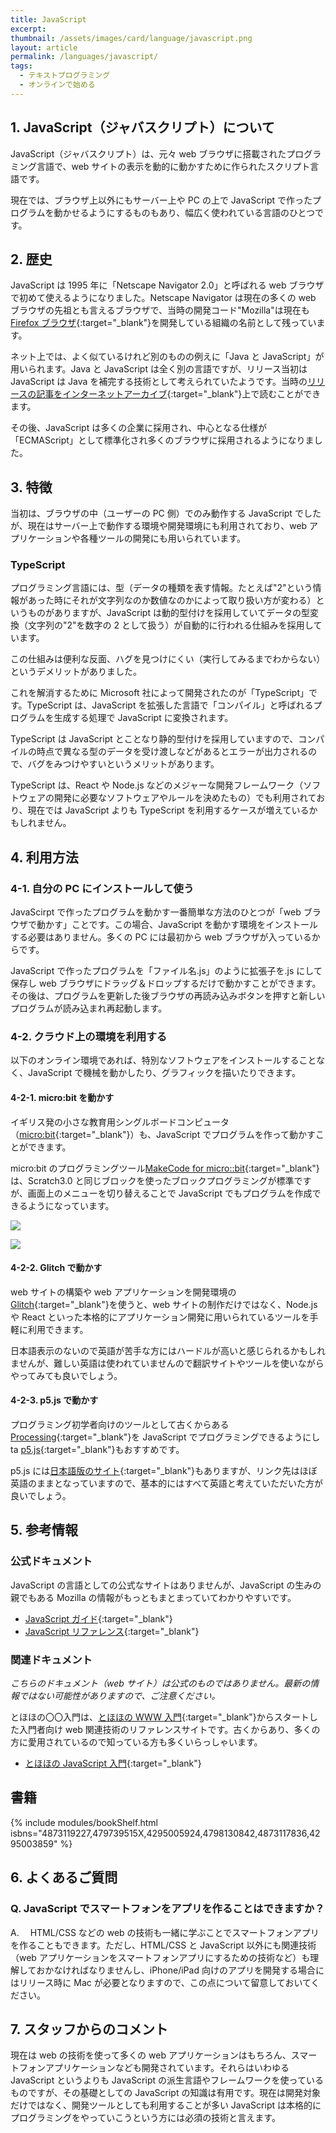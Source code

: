 ```yaml
---
title: JavaScript
excerpt:
thumbnail: /assets/images/card/language/javascript.png
layout: article
permalink: /languages/javascript/
tags:
  - テキストプログラミング
  - オンラインで始める
---
```


## 1. JavaScript（ジャバスクリプト）について

JavaScript（ジャバスクリプト）は、元々 web ブラウザに搭載されたプログラミング言語で、web サイトの表示を動的に動かすために作られたスクリプト言語です。

現在では、ブラウザ上以外にもサーバー上や PC の上で JavaScript で作ったプログラムを動かせるようにするものもあり、幅広く使われている言語のひとつです。

## 2. 歴史

JavaScript は 1995 年に「Netscape Navigator 2.0」と呼ばれる web ブラウザで初めて使えるようになりました。Netscape Navigator は現在の多くの web ブラウザの先祖とも言えるブラウザで、当時の開発コード"Mozilla"は現在も[Firefox ブラウザ](https://www.mozilla.org/ja/firefox/){:target="\_blank"}を開発している組織の名前として残っています。

ネット上では、よく似ているけれど別のものの例えに「Java と JavaScript」が用いられます。Java と JavaScript は全く別の言語ですが、リリース当初は JavaScript は Java を補完する技術として考えられていたようです。当時の[リリースの記事をインターネットアーカイブ](https://web.archive.org/web/20070916144913/http://wp.netscape.com/newsref/pr/newsrelease67.html){:target="\_blank"}上で読むことができます。

その後、JavaScript は多くの企業に採用され、中心となる仕様が「ECMAScript」として標準化され多くのブラウザに採用されるようになりました。

## 3. 特徴

当初は、ブラウザの中（ユーザーの PC 側）でのみ動作する JavaScript でしたが、現在はサーバー上で動作する環境や開発環境にも利用されており、web アプリケーションや各種ツールの開発にも用いられています。

### TypeScript

プログラミング言語には、型（データの種類を表す情報。たとえば"2"という情報があった時にそれが文字列なのか数値なのかによって取り扱い方が変わる）というものがありますが、JavaScript は動的型付けを採用していてデータの型変換（文字列の"2"を数字の 2 として扱う）が自動的に行われる仕組みを採用しています。

この仕組みは便利な反面、ハグを見つけにくい（実行してみるまでわからない）というデメリットがありました。

これを解消するために Microsoft 社によって開発されたのが「TypeScript」です。TypeScript は、JavaScript を拡張した言語で「コンパイル」と呼ばれるプログラムを生成する処理で JavaScript に変換されます。

TypeScript は JavaScript とことなり静的型付けを採用していますので、コンパイルの時点で異なる型のデータを受け渡しなどがあるとエラーが出力されるので、バグをみつけやすいというメリットがあります。

TypeScript は、React や Node.js などのメジャーな開発フレームワーク（ソフトウェアの開発に必要なソフトウェアやルールを決めたもの）でも利用されており、現在では JavaScript よりも TypeScript を利用するケースが増えているかもしれません。

## 4. 利用方法　

### 4-1. 自分の PC にインストールして使う

JavaScirpt で作ったプログラムを動かす一番簡単な方法のひとつが「web ブラウザで動かす」ことです。この場合、JavaScript を動かす環境をインストールする必要はありません。多くの PC には最初から web ブラウザが入っているからです。

JavaScript で作ったプログラムを「ファイル名.js」のように拡張子を.js にして保存し web ブラウザにドラッグ＆ドロップするだけで動かすことができます。その後は、プログラムを更新した後ブラウザの再読み込みボタンを押すと新しいプログラムが読み込まれ再起動します。

### 4-2. クラウド上の環境を利用する

以下のオンライン環境であれば、特別なソフトウェアをインストールすることなく、JavaScript で機械を動かしたり、グラフィックを描いたりできます。

#### 4-2-1. micro:bit を動かす

イギリス発の小さな教育用シングルボードコンピュータ（[micro:bit](https://microbit.org/ja/){:target="\_blank"}）も、JavaScript でプログラムを作って動かすことができます。

micro:bit のプログラミングツール[MakeCode for micro::bit](https://makecode.microbit.org/){:target="\_blank"}は、Scratch3.0 と同じブロックを使ったブロックプログラミングが標準ですが、画面上のメニューを切り替えることで JavaScript でもプログラムを作成できるようになっています。

![](/assets/images/languages/javascript/microbit01.png)

![](/assets/images/languages/javascript/microbit02.png)

#### 4-2-2. Glitch で動かす

web サイトの構築や web アプリケーションを開発環境の[Glitch](https://glitch.com/){:target="\_blank"}を使うと、web サイトの制作だけではなく、Node.js や React といった本格的にアプリケーション開発に用いられているツールを手軽に利用できます。

日本語表示のないので英語が苦手な方にはハードルが高いと感じられるかもしれませんが、難しい英語は使われていませんので翻訳サイトやツールを使いながらやってみても良いでしょう。

#### 4-2-3. p5.js で動かす

プログラミング初学者向けのツールとして古くからある[Processing](https://processing.org/){:target="\_blank"}を JavaScript でプログラミングできるようにし ta
[p5.js](https://p5js.org/){:target="\_blank"}もおすすめです。

p5.js には[日本語版のサイト](https://p5js.jp/){:target="\_blank"}もありますが、リンク先はほぼ英語のままとなっていますので、基本的にはすべて英語と考えていただいた方が良いでしょう。

## 5. 参考情報

### 公式ドキュメント

JavaScript の言語としての公式なサイトはありませんが、JavaScript の生みの親でもある Mozilla の情報がもっともまとまっていてわかりやすいです。

- [JavaScript ガイド](https://developer.mozilla.org/ja/docs/Web/JavaScript/Guide){:target="\_blank"}
- [JavaScript リファレンス](https://developer.mozilla.org/ja/docs/Web/JavaScript/Reference){:target="\_blank"}

### 関連ドキュメント

_こちらのドキュメント（web サイト）は公式のものではありません。最新の情報ではない可能性がありますので、ご注意ください。_

とほほの〇〇入門は、[とほほの WWW 入門](https://www.tohoho-web.com/www.html){:target="\_blank"}からスタートした入門者向け web 関連技術のリファレンスサイトです。古くからあり、多くの方に愛用されているので知っている方も多くいらっしゃいます。

- [とほほの JavaScript 入門](https://www.tohoho-web.com/js/index.htm){:target="\_blank"}

## 書籍

{% include modules/bookShelf.html isbns="4873119227,479739515X,4295005924,4798130842,4873117836,4295003859" %}

## 6. よくあるご質問

### Q. JavaScript でスマートフォンをアプリを作ることはできますか？

A.　 HTML/CSS などの web の技術も一緒に学ぶことでスマートフォンアプリを作ることもできます。ただし、HTML/CSS と JavaScript 以外にも関連技術（web アプリケーションをスマートフォンアプリにするための技術など）も理解しておかなければなりませんし、iPhone/iPad 向けのアプリを開発する場合にはリリース時に Mac が必要となりますので、この点について留意しておいてください。

## 7. スタッフからのコメント

現在は web の技術を使って多くの web アプリケーションはもちろん、スマートフォンアプリケーションなども開発されています。それらはいわゆる JavaScript というよりも JavaScript の派生言語やフレームワークを使っているものですが、その基礎としての JavaScript の知識は有用です。現在は開発対象だけではなく、開発ツールとしても利用することが多い JavaScript は本格的にプログラミングをやっていこうという方には必須の技術と言えます。
